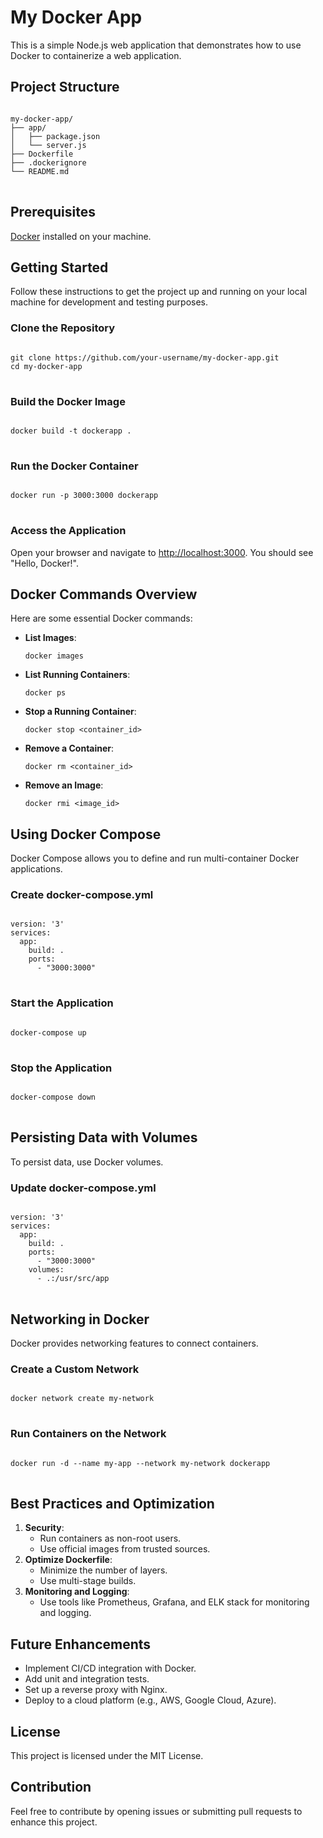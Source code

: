 <h1>My Docker App</h1>

<p>This is a simple Node.js web application that demonstrates how to use Docker to containerize a web application.</p>

<h2>Project Structure</h2>

<pre>
<code>
my-docker-app/
├── app/
│   ├── package.json
│   └── server.js
├── Dockerfile
├── .dockerignore
└── README.md
</code>
</pre>

<h2>Prerequisites</h2>

<p>
  <a href="https://www.docker.com/get-started" target="_blank">Docker</a> installed on your machine.
</p>

<h2>Getting Started</h2>

<p>Follow these instructions to get the project up and running on your local machine for development and testing purposes.</p>

<h3>Clone the Repository</h3>

<pre>
<code>
git clone https://github.com/your-username/my-docker-app.git
cd my-docker-app
</code>
</pre>

<h3>Build the Docker Image</h3>

<pre>
<code>
docker build -t dockerapp .
</code>
</pre>

<h3>Run the Docker Container</h3>

<pre>
<code>
docker run -p 3000:3000 dockerapp
</code>
</pre>

<h3>Access the Application</h3>

<p>Open your browser and navigate to <a href="http://localhost:3000" target="_blank">http://localhost:3000</a>. You should see "Hello, Docker!".</p>

<h2>Docker Commands Overview</h2>

<p>Here are some essential Docker commands:</p>

<ul>
  <li>
    <strong>List Images</strong>:
    <pre><code>docker images</code></pre>
  </li>
  <li>
    <strong>List Running Containers</strong>:
    <pre><code>docker ps</code></pre>
  </li>
  <li>
    <strong>Stop a Running Container</strong>:
    <pre><code>docker stop &lt;container_id&gt;</code></pre>
  </li>
  <li>
    <strong>Remove a Container</strong>:
    <pre><code>docker rm &lt;container_id&gt;</code></pre>
  </li>
  <li>
    <strong>Remove an Image</strong>:
    <pre><code>docker rmi &lt;image_id&gt;</code></pre>
  </li>
</ul>

<h2>Using Docker Compose</h2>

<p>Docker Compose allows you to define and run multi-container Docker applications.</p>

<h3>Create docker-compose.yml</h3>

<pre>
<code>
version: '3'
services:
  app:
    build: .
    ports:
      - "3000:3000"
</code>
</pre>

<h3>Start the Application</h3>

<pre>
<code>
docker-compose up
</code>
</pre>

<h3>Stop the Application</h3>

<pre>
<code>
docker-compose down
</code>
</pre>

<h2>Persisting Data with Volumes</h2>

<p>To persist data, use Docker volumes.</p>

<h3>Update docker-compose.yml</h3>

<pre>
<code>
version: '3'
services:
  app:
    build: .
    ports:
      - "3000:3000"
    volumes:
      - .:/usr/src/app
</code>
</pre>

<h2>Networking in Docker</h2>

<p>Docker provides networking features to connect containers.</p>

<h3>Create a Custom Network</h3>

<pre>
<code>
docker network create my-network
</code>
</pre>

<h3>Run Containers on the Network</h3>

<pre>
<code>
docker run -d --name my-app --network my-network dockerapp
</code>
</pre>

<h2>Best Practices and Optimization</h2>

<ol>
  <li>
    <strong>Security</strong>:
    <ul>
      <li>Run containers as non-root users.</li>
      <li>Use official images from trusted sources.</li>
    </ul>
  </li>
  <li>
    <strong>Optimize Dockerfile</strong>:
    <ul>
      <li>Minimize the number of layers.</li>
      <li>Use multi-stage builds.</li>
    </ul>
  </li>
  <li>
    <strong>Monitoring and Logging</strong>:
    <ul>
      <li>Use tools like Prometheus, Grafana, and ELK stack for monitoring and logging.</li>
    </ul>
  </li>
</ol>

<h2>Future Enhancements</h2>

<ul>
  <li>Implement CI/CD integration with Docker.</li>
  <li>Add unit and integration tests.</li>
  <li>Set up a reverse proxy with Nginx.</li>
  <li>Deploy to a cloud platform (e.g., AWS, Google Cloud, Azure).</li>
</ul>

<h2>License</h2>

<p>This project is licensed under the MIT License.</p>

<h2>Contribution</h2>

<p>Feel free to contribute by opening issues or submitting pull requests to enhance this project.</p>
